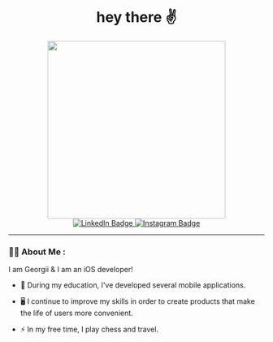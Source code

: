 <div align="center">
  <h1 align="center">
  hey there  ✌️
</h1>
  <img src="https://github.com/Georgii-N/Georgii-N/assets/62737451/4109e05c-0861-4d12-806b-be5e6851f9a3" width="350" />
</div>
<div align="center">
  <a href="https://www.linkedin.com/in/georgiy-neguritsa-8a502b1a7/">
    <img src="https://img.shields.io/badge/LinkedIn-blue?style=for-the-badge&logo=linkedin&logoColor=white" alt="LinkedIn Badge"/>
  </a>
  <a href="https://www.instagram.com/neguritsa_georgiy/">
    <img src="https://img.shields.io/badge/Instagram-crimson?logo=Instagram&logoColor=white&style=for-the-badge" alt="Instagram Badge"/>
  </a>
</div>
<div align="center">
  <img src="https://komarev.com/ghpvc/?username=georgii-n&style=flat-square&color=blue" alt=""/> 
</div>

---

### :man_technologist: About Me :
I am Georgii & I am an iOS developer!

- :telescope: During my education, I've developed several mobile applications.

- :desktop_computer: I continue to improve my skills in order to create products that make the life of users more convenient.

- :zap: In my free time, I play chess and travel.


